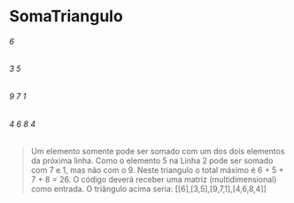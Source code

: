 # SomaTriangulo

######    6
######   3 5
######  9 7 1
###### 4 6 8 4

> Um elemento somente pode ser somado com um dos dois elementos da próxima linha. Como o elemento 5 na Linha 2 pode ser somado com 7 e 1, mas não com o 9. Neste triangulo o total máximo é 6 + 5 + 7 + 8 = 26.  O código deverá receber uma matriz (multidimensional) como entrada. O triângulo acima seria: [[6],[3,5],[9,7,1],[4,6,8,4]]
